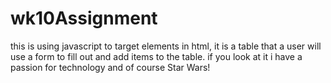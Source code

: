 ﻿# wk10Assignment
this is using javascript to target elements in html, it is a table that a user will use a form to fill out and add items to the table. if you look at it i have a passion for technology and of course Star Wars!
